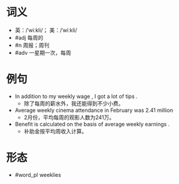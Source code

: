 # 词义
- 英：/ˈwiːkli/； 美：/ˈwiːkli/
- #adj 每周的
- #n 周报；周刊
- #adv 一星期一次，每周
# 例句
- In addition to my weekly wage , I got a lot of tips .
	- 除了每周的薪水外，我还能得到不少小费。
- Average weekly cinema attendance in February was 2.41 million
	- 2月份，平均每周的观影人数为241万。
- Benefit is calculated on the basis of average weekly earnings .
	- 补助金按平均周收入计算。
# 形态
- #word_pl weeklies
